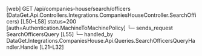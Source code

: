 [web] GET /api/companies-house/search/officers  (DataGet.Api.Controllers.Integrations.CompaniesHouseController.SearchOfficers)  [L50–L58] status=200 [auth=Authentication.MachineToMachinePolicy]
  └─ sends_request SearchOfficersQuery [L55]
    └─ handled_by DataGet.Integrations.CompaniesHouse.Api.Queries.SearchOfficersQueryHandler.Handle [L21–L32]

